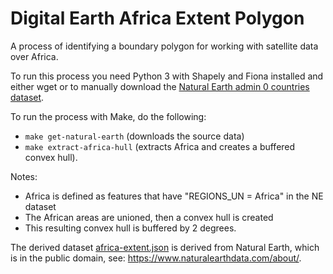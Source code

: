 # Digital Earth Africa Extent Polygon

A process of identifying a boundary polygon for working with satellite data over Africa.

To run this process you need Python 3 with Shapely and Fiona installed and either wget or 
to manually download the [Natural Earth admin 0 countries dataset](https://www.naturalearthdata.com/http//www.naturalearthdata.com/download/10m/cultural/ne_10m_admin_0_countries.zip).

To run the process with Make, do the following:

- `make get-natural-earth`  (downloads the source data)
- `make extract-africa-hull` (extracts Africa and creates a buffered convex hull).

Notes:

- Africa is defined as features that have "REGIONS_UN = Africa" in the NE dataset
- The African areas are unioned, then a convex hull is created
- This resulting convex hull is buffered by 2 degrees.

The derived dataset [africa-extent.json](africa-extent.json) is derived from Natural Earth, which is in the public domain, see: https://www.naturalearthdata.com/about/.
